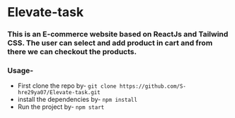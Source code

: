 # Elevate-task

### This is an E-commerce website based on ReactJs and Tailwind CSS. The user can select and add product in cart and from there we can checkout the products.

### Usage-

* First clone the repo by-
```git clone https://github.com/S-hre29ya07/Elevate-task.git```
* install the dependencies by-
```npm install```
* Run the project by-
```npm start```
